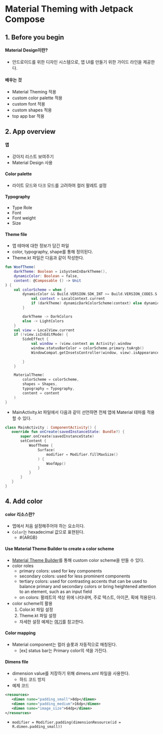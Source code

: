 # Material Theming with Jetpack Compose

## 1. Before you begin
#### Material Design이란?
- 안드로이드를 위한 디자인 시스템으로, 앱 UI를 만들기 위한 가이드 라인을 제공한다.
 
#### 배우는 것
- Material Theming 적용
- custom color palette 적용
- custom font 적용
- custom shapes 적용
- top app bar 적용

## 2. App overview
#### 앱
  - 강아지 리스트 보여주기
  - Material Design 사용

#### Color palette
- 라이트 모드와 다크 모드를 고려하여 컬러 팔레트 설정

#### Typography
- Type Role
- Font
- Font weight
- Size

#### Theme file
- 앱 테마에 대한 정보가 담긴 파일
- color, typography, shape를 통해 정의된다.
- Theme.kt 파일은 다음과 같이 작성한다.
```kotlin
fun WoofTheme(
    darkTheme: Boolean = isSystemInDarkTheme(),
    dynamicColor: Boolean = false,
    content: @Composable () -> Unit
) {
    val colorScheme = when {
        dynamicColor && Build.VERSION.SDK_INT >= Build.VERSION_CODES.S -> {
            val context = LocalContext.current
            if (darkTheme) dynamicDarkColorScheme(context) else dynamicLightColorScheme(context)
        }

        darkTheme -> DarkColors
        else -> LightColors
    }
    val view = LocalView.current
    if (!view.isInEditMode) {
        SideEffect {
            val window = (view.context as Activity).window
            window.statusBarColor = colorScheme.primary.toArgb()
            WindowCompat.getInsetsController(window, view).isAppearanceLightStatusBars = darkTheme
            
        }
    }

    MaterialTheme(
        colorScheme = colorScheme,
        shapes = Shapes,
        typography = Typography,
        content = content
    )
}
```
- MainActivity.kt 파일에서 다음과 같이 선언하면 전체 앱에 Material 테마를 적용할 수 있다.
```kotlin
class MainActivity : ComponentActivity() {
   override fun onCreate(savedInstanceState: Bundle?) {
       super.onCreate(savedInstanceState)
       setContent {
           WoofTheme {
               Surface(
                   modifier = Modifier.fillMaxSize()
               ) {
                   WoofApp()
               }
           }
       }
   }
}
```
## 4. Add color
#### color 리소스란?
  - 앱에서 처음 설정해주어야 하는 요소이다.
  - `Color`는 hexadecimal 값으로 표현된다.
    - #{ARGB}

#### Use Material Theme Builder to create a color scheme
- [Material Theme Builder](https://m3.material.io/theme-builder#/custom)를 통해 custom color scheme을 만들 수 있다.
- color roles
  - primary colors: used for key components
  - secondary colors: used for less prominent components
  - tertiary colors: used for contrasting accents that can be used to balance primary and secondary colors or bring heightened attention to an element, such as an input field
  - on colors: 팔레트의 색상 위에 나타내며, 주로 텍스트, 아이콘, 획에 적용된다.
- color scheme의 활용
  1. Color.kt 파일 설정
  2. Theme.kt 파일 설정
  - 자세한 설정 예제는 [여기](https://developer.android.com/codelabs/basic-android-kotlin-compose-material-theming?continue=https%3A%2F%2Fdeveloper.android.com%2Fcourses%2Fpathways%2Fandroid-basics-compose-unit-3-pathway-3%3Fhl%3Den%23codelab-https%3A%2F%2Fdeveloper.android.com%2Fcodelabs%2Fbasic-android-kotlin-compose-material-theming&hl=en#3)를 참고한다.

#### Color mapping
- Material component는 컬러 슬롯과 자동적으로 매칭된다.
  - [ex] status bar는 Primary color의 색을 가진다.
 
#### Dimens file
- dimension value를 저장하기 위해 dimens.xml 파일을 사용한다.
  - 하드 코드 방지
- 예제 코드
```xml
<resources>
   <dimen name="padding_small">8dp</dimen>
   <dimen name="padding_medium">16dp</dimen>
   <dimen name="image_size">64dp</dimen>
</resources>
```
- `modifier = Modifier.padding(dimensionResource(id = R.dimen.padding_small))`

